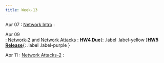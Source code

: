 ```yaml
---
title: Week-13
---
```


Apr 07 
: [Network Intro](https://purdue.brightspace.com/d2l/le/content/1216789/viewContent/19052401/View)
  :  

Apr 09  
: [Network-2]() and [Network Attacks]()
  : [**HW4 Due**](https://purdue.brightspace.com/d2l/le/content/1216789/viewContent/19022754/View){: .label .label-yellow }[**HW5 Release**](#){: .label .label-purple }

Apr 11 
: [Network Attacks-2]()
  : 
